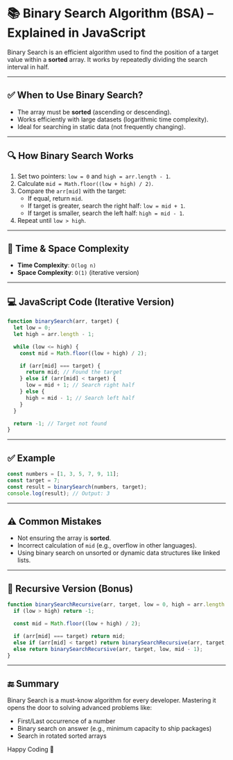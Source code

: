 # 📚 Binary Search Algorithm (BSA) – Explained in JavaScript

Binary Search is an efficient algorithm used to find the position of a target value within a **sorted** array. It works by repeatedly dividing the search interval in half.

---

## ✅ When to Use Binary Search?

- The array must be **sorted** (ascending or descending).
- Works efficiently with large datasets (logarithmic time complexity).
- Ideal for searching in static data (not frequently changing).

---

## 🔍 How Binary Search Works

1. Set two pointers: `low = 0` and `high = arr.length - 1`.
2. Calculate `mid = Math.floor((low + high) / 2)`.
3. Compare the `arr[mid]` with the target:
   - If equal, return `mid`.
   - If target is greater, search the right half: `low = mid + 1`.
   - If target is smaller, search the left half: `high = mid - 1`.
4. Repeat until `low > high`.

---

## 🧠 Time & Space Complexity

- **Time Complexity**: `O(log n)`
- **Space Complexity**: `O(1)` (iterative version)

---

## 💻 JavaScript Code (Iterative Version)

```js
function binarySearch(arr, target) {
  let low = 0;
  let high = arr.length - 1;

  while (low <= high) {
    const mid = Math.floor((low + high) / 2);

    if (arr[mid] === target) {
      return mid; // Found the target
    } else if (arr[mid] < target) {
      low = mid + 1; // Search right half
    } else {
      high = mid - 1; // Search left half
    }
  }

  return -1; // Target not found
}
```

---

## ✅ Example

```js
const numbers = [1, 3, 5, 7, 9, 11];
const target = 7;
const result = binarySearch(numbers, target);
console.log(result); // Output: 3
```

---

## ⚠️ Common Mistakes

- Not ensuring the array is **sorted**.
- Incorrect calculation of `mid` (e.g., overflow in other languages).
- Using binary search on unsorted or dynamic data structures like linked lists.

---

## 🔁 Recursive Version (Bonus)

```js
function binarySearchRecursive(arr, target, low = 0, high = arr.length - 1) {
  if (low > high) return -1;

  const mid = Math.floor((low + high) / 2);

  if (arr[mid] === target) return mid;
  else if (arr[mid] < target) return binarySearchRecursive(arr, target, mid + 1, high);
  else return binarySearchRecursive(arr, target, low, mid - 1);
}
```

---

## 🔚 Summary

Binary Search is a must-know algorithm for every developer. Mastering it opens the door to solving advanced problems like:
- First/Last occurrence of a number
- Binary search on answer (e.g., minimum capacity to ship packages)
- Search in rotated sorted arrays

Happy Coding 🚀
